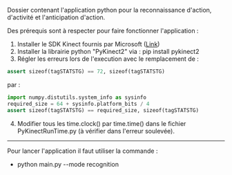 Dossier contenant l'application python pour la reconnaissance d'action, d'activité et l'anticipation d'action.

Des prérequis sont à respecter pour faire fonctionner l'application :

1. Installer le SDK Kinect fournis par Microsoft ([Link](https://www.microsoft.com/en-us/download/details.aspx?id=44561))
2. Installer la librairie python "PyKinect2" via : pip install pykinect2  
3. Régler les erreurs lors de l'execution avec le remplacement de : 
```python
assert sizeof(tagSTATSTG) == 72, sizeof(tagSTATSTG)
```
par :
```python
import numpy.distutils.system_info as sysinfo
required_size = 64 + sysinfo.platform_bits / 4
assert sizeof(tagSTATSTG) == required_size, sizeof(tagSTATSTG)
```
4. Modifier tous les time.clock() par time.time() dans le fichier PyKinectRunTime.py (à vérifier dans l'erreur soulevée).

********
Pour lancer l'application il faut utiliser la commande :
  - python main.py --mode recognition

